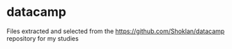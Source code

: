 # datacamp
Files extracted and selected from the <html>https://github.com/Shoklan/datacamp</html> repository for my studies
